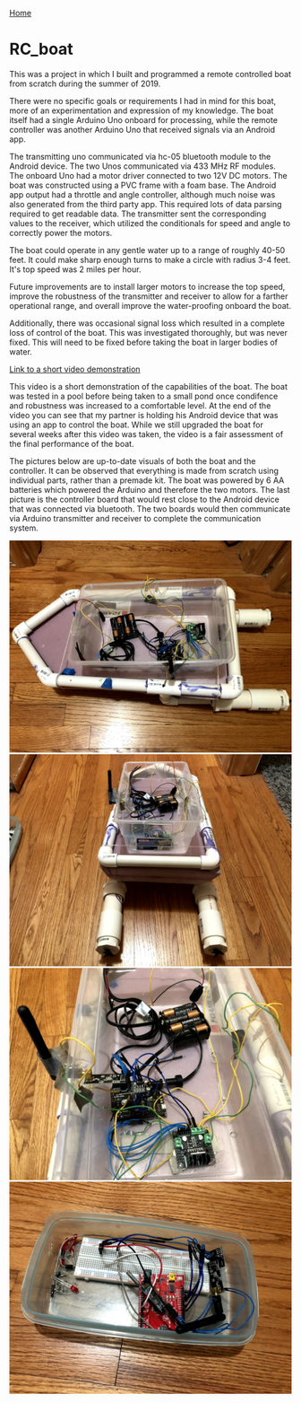 [Home](https://mdewaele25.github.io/)

# RC_boat
This was a project in which I built and programmed a remote controlled boat from scratch during the summer of 2019.

There were no specific goals or requirements I had in mind for this boat, more of an experimentation and expression of my knowledge.
The boat itself had a single Arduino Uno onboard for processing, while the remote controller was another Arduino Uno that received signals via an Android app.

The transmitting uno communicated via hc-05 bluetooth module to the Android device.  The two Unos communicated via 433 MHz RF modules.  The onboard Uno had a motor driver connected to two 12V DC motors.  The boat was constructed using a PVC frame with a foam base.  The Android app output had a throttle and angle controller, although much noise was also generated from the third party app.  This required lots of data parsing required to get readable data.  The transmitter sent the corresponding values to the receiver, which utilized the conditionals for speed and angle to correctly power the motors.

The boat could operate in any gentle water up to a range of roughly 40-50 feet.  It could make sharp enough turns to make a circle with radius 3-4 feet.  It's top speed was 2 miles per hour.

Future improvements are to install larger motors to increase the top speed, improve the robustness of the transmitter and receiver to allow for a farther operational range, and overall improve the water-proofing onboard the boat.

Additionally, there was occasional signal loss which resulted in a complete loss of control of the boat.  This was investigated thoroughly, but was never fixed.  This will need to be fixed before taking the boat in larger bodies of water.

[Link to a short video demonstration](https://youtu.be/q16YMKoBCYA)   

This video is a short demonstration of the capabilities of the boat.  The boat was tested in a pool before being taken to a small pond once condifence and robustness was increased to a comfortable level.  At the end of the video you can see that my partner is holding his Android device that was using an app to control the boat.  While we still upgraded the boat for several weeks after this video was taken, the video is a fair assessment of the final performance of the boat.   

The pictures below are up-to-date visuals of both the boat and the controller.  It can be observed that everything is made from scratch using individual parts, rather than a premade kit.  The boat was powered by 6 AA batteries which powered the Arduino and therefore the two motors.  The last picture is the controller board that would rest close to the Android device that was connected via bluetooth.  The two boards would then communicate via Arduino transmitter and receiver to complete the communication system.

<center>
<img src="./Boat1.jpg">
<br />
<img src="./Boat2.jpg">
<br />
<img src="./Boat3.jpg">
<br />
<img src="./Controller.jpg">
<br />
</center>
